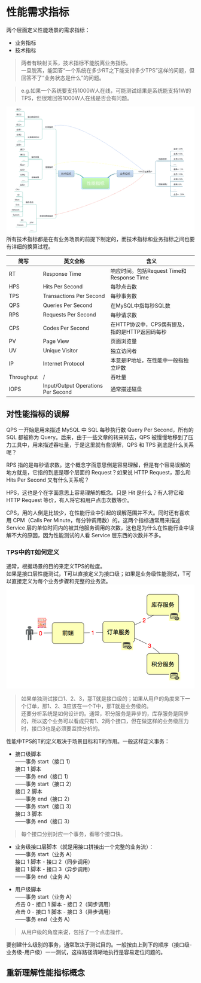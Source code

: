 # 性能需求指标
两个层面定义性能场景的需求指标：  
* 业务指标
* 技术指标
> 两者有映射关系，技术指标不能脱离业务指标。  
一旦脱离，能回答“一个系统在多少RT之下能支持多少TPS”这样的问题，但回答不了“业务状态是什么”的问题。  

> e.g.如果一个系统要支持1000W人在线，可能测试结果是系统能支持1W的TPS，但很难回答1000W人在线是否会有问题。  

![031](https://github.com/zhengxiaoyu59/Notes/blob/master/%E6%80%A7%E8%83%BD%E6%B5%8B%E8%AF%95%E5%AE%9E%E6%88%9830%E8%AE%B2/images/031.png?raw=true)  
所有技术指标都是在有业务场景的前提下制定的，而技术指标和业务指标之间也要有详细的换算过程。  


|简写|英文全称|含义|
|--|--|--|
| RT | Response Time | 响应时间。包括Request Time和Response Time |
| HPS | Hits Per Second | 每秒点击数 |
| TPS | Transactions Per Second | 每秒事务数 |
| QPS | Queries Per Second | 在MySQL中指每秒SQL数 |
| RPS | Requests Per Second | 每秒请求数 |
| CPS | Codes Per Second | 在HTTP协议中，CPS偶有提及，指的是HTTP返回码每秒 |
| PV | Page View | 页面浏览量 |
| UV | Unique Visitor | 独立访问者 |
| IP | Internet Protocol | 本意是IP地址，在性能中一般指独立IP数 |
| Throughput | / | 吞吐量 |
| IOPS | Input/Output Operations Per Second | 通常描述磁盘 |

## 对性能指标的误解
QPS 一开始是用来描述 MySQL 中 SQL 每秒执行数 Query Per Second，所有的 SQL 都被称为 Query。后来，由于一些文章的转来转去，QPS 被慢慢地移到了压力工具中，用来描述吞吐量，于是这里就有些误解，QPS 和 TPS 到底是什么关系呢？  

RPS 指的是每秒请求数。这个概念字面意思倒是容易理解，但是有个容易误解的地方就是，它指的到底是哪个层面的 Request？如果说 HTTP Request，那么和 Hits Per Second 又有什么关系呢？  

HPS，这也是个在字面意思上容易理解的概念。只是 Hit 是什么？有人将它和 HTTP Request 等价，有人将它和用户点击次数等价。  

CPS，用的人倒是比较少，在性能行业中引起的误解范围并不大。同时还有喜欢用 CPM（Calls Per Minute，每分钟调用数）的。这两个指标通常用来描述 Service 层的单位时间内的被其他服务调用的次数，这也是为什么在性能行业中误解不大的原因，因为性能测试的人看 Service 层东西的次数并不多。  


### TPS中的T如何定义
通常，根据场景的目的来定义TPS的粒度。  
如果是接口层性能测试，T可以直接定义为接口级；如果是业务级性能测试，T可以直接定义为每个业务步骤和完整的业务流。  
![033](https://github.com/zhengxiaoyu59/Notes/blob/master/%E6%80%A7%E8%83%BD%E6%B5%8B%E8%AF%95%E5%AE%9E%E6%88%9830%E8%AE%B2/images/033.png?raw=true)  
> 如果单独测试接口1、2、3，那T就是接口级的；如果从用户的角度来下一个订单，那1、2、3应该在一个T中，那T就是业务级的。  
还要分析系统是如何设计的。通常，积分服务是异步的，库存服务是同步的，所以这个业务可以看成只有1、2两个接口，但在做这样的业务级压力时，接口3也是必须要监控分析的。

性能中TPS的T的定义取决于场景目标和T的作用。一般这样定义事务：
* 接口级脚本  
——事务 start（接口 1）  
接口 1 脚本  
——事务 end（接口 1）  
——事务 start（接口 2）  
接口 2 脚本  
——事务 end（接口 2）  
——事务 start（接口 3）  
接口 3 脚本  
——事务 end（接口 3）  
> 每个接口分别对应一个事务，看哪个接口快。  

* 业务级接口层脚本（就是用接口拼接出一个完整的业务流）：  
——事务 start（业务 A）  
接口 1 脚本 - 接口 2（同步调用）  
接口 1 脚本 - 接口 3（异步调用）  
——事务 end（业务 A）  

* 用户级脚本  
——事务 start（业务 A）  
点击 0 - 接口 1 脚本 - 接口 2（同步调用）  
点击 0 - 接口 1 脚本 - 接口 3（异步调用）  
——事务 end（业务 A）  
> 从用户级的角度来说，包括了一个点击操作。  

要创建什么级别的事务，通常取决于测试目的。一般按由上到下的顺序（接口级-业务级-用户级）一一测试，这样路径清晰地执行是容易定位问题的。  

## 重新理解性能指标概念
